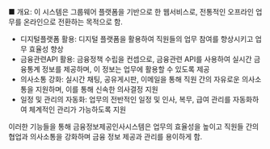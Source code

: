 ■ 개요: 이 시스템은 그룹웨어 플랫폼을 기반으로 한 웹서비스로, 전통적인 오프라인 업무를 온라인으로 전환하는 목적으로 함.
- 디지털플랫폼 활용: 디지털 플랫폼을 활용하여 직원들의 업무 참여를 향상시키고 업무 효율성 향상
- 금융관련API 활용: 금융정책 수립을 컨셉으로, 금융관련 API를 사용하여 실시간 금융통계 정보를 제공하며, 이 정보는 업무에 활용할 수 있도록 제공
- 의사소통 강화: 실시간 채팅, 공유게시판, 이메일을 통해 직원 간의 자유로운 의사소통을 지원하며, 이를 통해 신속한 의사결정 지원
- 일정 및 관리의 자동화: 업무의 전반적인 일정 및 인사, 복무, 급여 관리를 자동화하여 체계적인 관리가 가능하도록 지원

이러한 기능들을 통해 금융정보제공인사시스템은 업무의 효율성을 높이고 직원들 간의 협업과 의사소통을 강화하며 금융 정보 제공과 관리를 용이하게 함.
